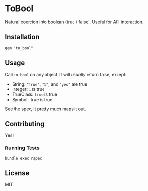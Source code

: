 # ToBool

Natural coercion into boolean (true / false). Useful for API interaction.


## Installation

`gem "to_bool"`


## Usage

Call `to_bool` on any object. It will *usually* return false, except:

* String: `"true"`, `"1"`, and `"yes"` are true
* Integer: `1` is true
* TrueClass: `true` is true
* Symbol: :true is true

See the spec, it pretty much maps it out.

## Contributing

Yes!

### Running Tests

```
bundle exec rspec
```


## License

MIT

